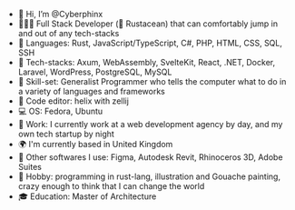 - 👋 Hi, I’m @Cyberphinx
- 🧛🏽‍♀️ Full Stack Developer (🦀 Rustacean) that can comfortably jump in and out of any tech-stacks
- 🌱 Languages: Rust, JavaScript/TypeScript, C#, PHP, HTML, CSS, SQL, SSH
- 🌳 Tech-stacks: Axum, WebAssembly, SvelteKit, React, .NET, Docker, Laravel, WordPress, PostgreSQL, MySQL
- 🧠 Skill-set: Generalist Programmer who tells the computer what to do in a variety of languages and frameworks
- 📑 Code editor: helix with zellij
- 💻 OS: Fedora, Ubuntu
- 💼 Work: I currently work at a web development agency by day, and my own tech startup by night
- 🌍 I'm currently based in United Kingdom
- 🔧 Other softwares I use: Figma, Autodesk Revit, Rhinoceros 3D, Adobe Suites
- 🎨 Hobby: programming in rust-lang, illustration and Gouache painting, crazy enough to think that I can change the world
- 🎓 Education: Master of Architecture

<!---
Cyberphinx/Cyberphinx is a ✨ special ✨ repository because its `README.md` (this file) appears on your GitHub profile.
You can click the Preview link to take a look at your changes.
--->
